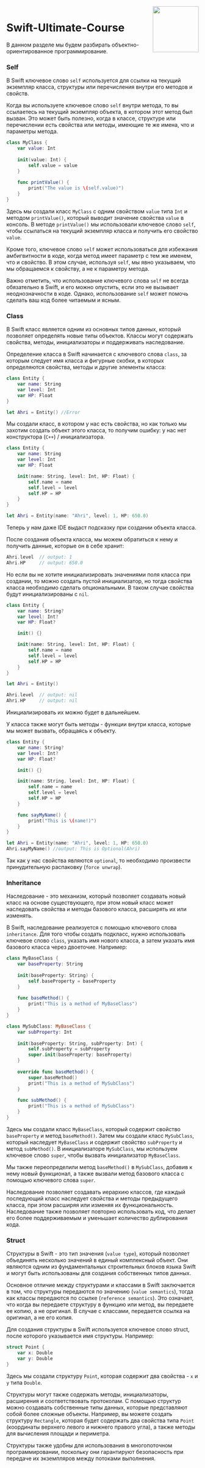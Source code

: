 <img src="https://cdn.jsdelivr.net/gh/devicons/devicon/icons/swift/swift-original.svg" height='120' align="right"/>

# Swift-Ultimate-Course  

В данном разделе мы будем разбирать объектно-ориентированное программирование.   

### Self

В Swift ключевое слово `self` используется для ссылки на текущий экземпляр класса, структуры или перечисления внутри его методов и свойств.   

Когда вы используете ключевое слово `self` внутри метода, то вы ссылаетесь на текущий экземпляр объекта, в котором этот метод был вызван. Это может быть полезно, когда в классе, структуре или перечислении есть свойства или методы, имеющие те же имена, что и параметры метода.   

```swift
class MyClass {
    var value: Int
    
    init(value: Int) {
        self.value = value
    }
    
    func printValue() {
        print("The value is \(self.value)")
    }
}
```   

Здесь мы создали класс `MyClass` с одним свойством `value` типа `Int` и методом `printValue()`, который выводит значение свойства `value` в консоль. В методе `printValue()` мы использовали ключевое слово `self`, чтобы ссылаться на текущий экземпляр класса и получить его свойство `value`.

Кроме того, ключевое слово `self` может использоваться для избежания амбигвитности в коде, когда метод имеет параметр с тем же именем, что и свойство. В этом случае, используя `self`, мы явно указываем, что мы обращаемся к свойству, а не к параметру метода.

Важно отметить, что использование ключевого слова `self` не всегда обязательно в Swift, и его можно опустить, если это не вызывает неоднозначности в коде. Однако, использование `self` может помочь сделать ваш код более читаемым и ясным.   


### Class  

В Swift класс является одним из основных типов данных, который позволяет определять новые типы объектов. Классы могут содержать свойства, методы, инициализаторы и поддерживать наследование.

Определение класса в Swift начинается с ключевого слова `class`, за которым следует имя класса и фигурные скобки, в которых определяются свойства, методы и другие элементы класса:  

```swift
class Entity {
    var name: String
    var level: Int
    var HP: Float
}

let Ahri = Entity() //Error
```   

Мы создали класс, в котором у нас есть свойства, но как только мы захотим создать объект этого класса, то получим ошибку: у нас нет конструктора (`С++`) / инициализатора.   

```swift
class Entity {
    var name: String
    var level: Int
    var HP: Float

    init(name: String, level: Int, HP: Float) {
        self.name = name
        self.level = level
        self.HP = HP
    }
}

let Ahri = Entity(name: "Ahri", level: 1, HP: 650.0)
```   

Теперь у нам даже IDE выдаст подсказку при создании объекта класса.  

После создания объекта класса, мы можем обратиться к нему и получить данные, которые он в себе хранит:   

```swift
Ahri.level  // output: 1
Ahri.HP     // output: 650.0
```

Но если вы не хотите инициализировать значениями поля класса при создании, то можно создать пустой инициализатор, но тогда свойства класса необходимо сделать опциональными. В таком случае свойства будут инициализированы с `nil`.  

```swift
class Entity {
    var name: String?
    var level: Int?
    var HP: Float?

    init() {}

    init(name: String, level: Int, HP: Float) {
        self.name = name
        self.level = level
        self.HP = HP
    }
}

let Ahri = Entity()

Ahri.level  // output: nil
Ahri.HP     // output: nil
```  

Инициализировать их можно будет в дальнейшем.   

У класса также могут быть методы - функции внутри класса, которые мы может вызвать, обращаясь к объекту.  

```swift
class Entity {
    var name: String?
    var level: Int?
    var HP: Float?

    init() {}

    init(name: String, level: Int, HP: Float) {
        self.name = name
        self.level = level
        self.HP = HP
    }

    func sayMyName() {
        print("This is \(name!)")
    }
}

let Ahri = Entity(name: "Ahri", level: 1, HP: 650.0)
Ahri.sayMyName() //output: This is Optional(Ahri)
```

Так как у нас свойства являются `optional`, то необходимо произвести принудительную распаковку (`force unwrap`).

### Inheritance  

Наследование - это механизм, который позволяет создавать новый класс на основе существующего, при этом новый класс может наследовать свойства и методы базового класса, расширять их или изменять.

В Swift, наследование реализуется с помощью ключевого слова `inheritance`. Для того чтобы создать подкласс, нужно использовать ключевое слово `class`, указать имя нового класса, а затем указать имя базового класса через двоеточие. Например:   

```swift
class MyBaseClass {
    var baseProperty: String
    
    init(baseProperty: String) {
        self.baseProperty = baseProperty
    }
    
    func baseMethod() {
        print("This is a method of MyBaseClass")
    }
}

class MySubClass: MyBaseClass {
    var subProperty: Int
    
    init(baseProperty: String, subProperty: Int) {
        self.subProperty = subProperty
        super.init(baseProperty: baseProperty)
    }
    
    override func baseMethod() {
        super.baseMethod()
        print("This is a method of MySubClass")
    }
    
    func subMethod() {
        print("This is a method of MySubClass")
    }
}
```  

Здесь мы создали класс `MyBaseClass`, который содержит свойство `baseProperty` и метод `baseMethod()`. Затем мы создали класс `MySubClass`, который наследует `MyBaseClass` и содержит свойство `subProperty` и метод `subMethod()`. В инициализаторе `MySubClass`, мы используем ключевое слово `super`, чтобы вызвать инициализатор `MyBaseClass`.

Мы также переопределили метод `baseMethod()` в `MySubClass`, добавив к нему новый функционал, а также вызвали метод базового класса с помощью ключевого слова `super`.

Наследование позволяет создавать иерархию классов, где каждый последующий класс наследует свойства и методы предыдущего класса, при этом расширяя или изменяя их функциональность. Наследование также позволяет повторно использовать код, что делает его более поддерживаемым и уменьшает количество дублирования кода.  


### Struct  

Структуры в Swift - это тип значения (`value type`), который позволяет объединять несколько значений в единый комплексный объект. Они являются одним из фундаментальных строительных блоков языка Swift и могут быть использованы для создания собственных типов данных.

Основное отличие между структурами и классами в Swift заключается в том, что структуры передаются по значению (`value semantics`), тогда как классы передаются по ссылке (`reference semantics`). Это означает, что когда вы передаете структуру в функцию или метод, вы передаете ее копию, а не оригинал. В случае с классами, передается ссылка на оригинал, а не его копия.

Для создания структуры в Swift используется ключевое слово struct, после которого указывается имя структуры. Например:

```swift
struct Point {
    var x: Double
    var y: Double
}
```

Здесь мы создали структуру `Point`, которая содержит два свойства - `x` и `y` типа `Double`.

Структуры могут также содержать методы, инициализаторы, расширения и соответствовать протоколам. С помощью структур можно создавать собственные типы данных, которые представляют собой более сложные объекты. Например, вы можете создать структуру `Rectangle`, которая будет содержать два свойства типа `Point` (координаты верхнего левого и нижнего правого угла), а также методы для вычисления площади и периметра.

Структуры также удобны для использования в многопоточном программировании, поскольку они гарантируют безопасность при передаче их экземпляров между потоками выполнения.
